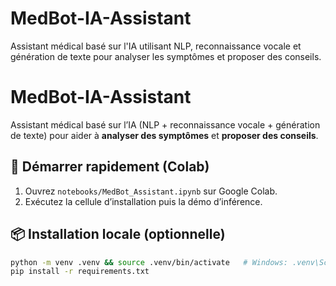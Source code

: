 # MedBot-IA-Assistant
Assistant médical basé sur l'IA utilisant NLP, reconnaissance vocale et génération de texte pour analyser les symptômes et proposer des conseils.
# MedBot-IA-Assistant

Assistant médical basé sur l’IA (NLP + reconnaissance vocale + génération de texte) pour aider à **analyser des symptômes** et **proposer des conseils**.

## 🚀 Démarrer rapidement (Colab)
1) Ouvrez `notebooks/MedBot_Assistant.ipynb` sur Google Colab.  
2) Exécutez la cellule d’installation puis la démo d’inférence.

## 📦 Installation locale (optionnelle)
```bash
python -m venv .venv && source .venv/bin/activate   # Windows: .venv\Scripts\activate
pip install -r requirements.txt
